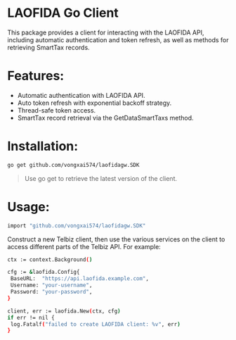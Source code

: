 ﻿# LAOFIDA Go Client
   This package provides a client for interacting with the LAOFIDA API, including automatic authentication and token refresh, as well as methods for retrieving SmartTax records.
   
# Features:
   - Automatic authentication with LAOFIDA API.
   - Auto token refresh with exponential backoff strategy.
   - Thread-safe token access.
   - SmartTax record retrieval via the GetDataSmartTaxs method.

# Installation:
   ```bash 
   go get github.com/vongxai574/laofidagw.SDK
   ```
> Use go get to retrieve the latest version of the client.
# Usage:
   ```bash
   import "github.com/vongxai574/laofidagw.SDK"
   ```
Construct a new Telbiz client, then use the various services on the client to access different parts of the Telbiz API. For example:
   ```bash
ctx := context.Background()

cfg := &laofida.Config{
	BaseURL:  "https://api.laofida.example.com",
	Username: "your-username",
	Password: "your-password",
}

client, err := laofida.New(ctx, cfg)
if err != nil {
	log.Fatalf("failed to create LAOFIDA client: %v", err)
}
 ```

   
